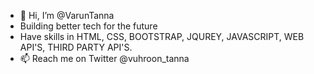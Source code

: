 - 👋 Hi, I’m @VarunTanna
- Building better tech for the future
- Have skills in HTML, CSS, BOOTSTRAP, JQUREY, JAVASCRIPT, WEB API'S, THIRD PARTY API'S.
- 📫 Reach me on Twitter @vuhroon_tanna

<!---
VarunTanna/VarunTanna is a ✨ special ✨ repository because its `README.md` (this file) appears on your GitHub profile.
You can click the Preview link to take a look at your changes.
--->
